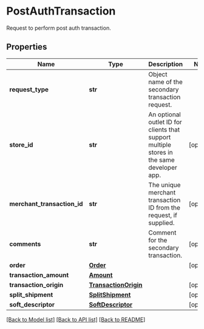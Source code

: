 # PostAuthTransaction

Request to perform post auth transaction.
## Properties
Name | Type | Description | Notes
------------ | ------------- | ------------- | -------------
**request_type** | **str** | Object name of the secondary transaction request. | 
**store_id** | **str** | An optional outlet ID for clients that support multiple stores in the same developer app. | [optional] 
**merchant_transaction_id** | **str** | The unique merchant transaction ID from the request, if supplied. | [optional] 
**comments** | **str** | Comment for the secondary transaction. | [optional] 
**order** | [**Order**](Order.md) |  | [optional] 
**transaction_amount** | [**Amount**](Amount.md) |  | 
**transaction_origin** | [**TransactionOrigin**](TransactionOrigin.md) |  | [optional] 
**split_shipment** | [**SplitShipment**](SplitShipment.md) |  | [optional] 
**soft_descriptor** | [**SoftDescriptor**](SoftDescriptor.md) |  | [optional] 

[[Back to Model list]](../README.md#documentation-for-models) [[Back to API list]](../README.md#documentation-for-api-endpoints) [[Back to README]](../README.md)


